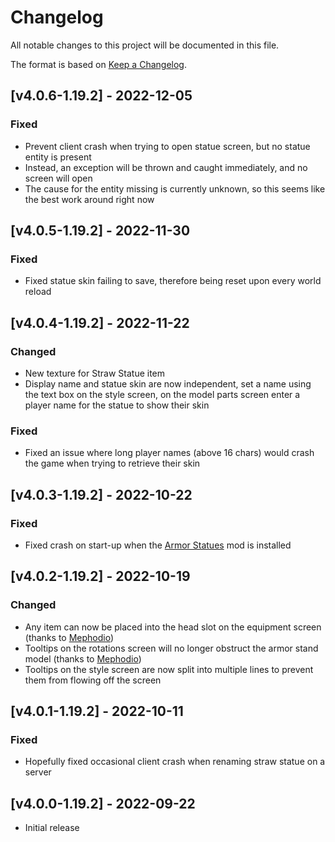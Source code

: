 # Changelog
All notable changes to this project will be documented in this file.

The format is based on [Keep a Changelog].

## [v4.0.6-1.19.2] - 2022-12-05
### Fixed
- Prevent client crash when trying to open statue screen, but no statue entity is present
- Instead, an exception will be thrown and caught immediately, and no screen will open
- The cause for the entity missing is currently unknown, so this seems like the best work around right now

## [v4.0.5-1.19.2] - 2022-11-30
### Fixed
- Fixed statue skin failing to save, therefore being reset upon every world reload

## [v4.0.4-1.19.2] - 2022-11-22
### Changed
- New texture for Straw Statue item
- Display name and statue skin are now independent, set a name using the text box on the style screen, on the model parts screen enter a player name for the statue to show their skin
### Fixed
- Fixed an issue where long player names (above 16 chars) would crash the game when trying to retrieve their skin

## [v4.0.3-1.19.2] - 2022-10-22
### Fixed
- Fixed crash on start-up when the [Armor Statues] mod is installed

## [v4.0.2-1.19.2] - 2022-10-19
### Changed
- Any item can now be placed into the head slot on the equipment screen (thanks to [Mephodio])
- Tooltips on the rotations screen will no longer obstruct the armor stand model (thanks to [Mephodio])
- Tooltips on the style screen are now split into multiple lines to prevent them from flowing off the screen

## [v4.0.1-1.19.2] - 2022-10-11
### Fixed
- Hopefully fixed occasional client crash when renaming straw statue on a server

## [v4.0.0-1.19.2] - 2022-09-22
- Initial release

[Keep a Changelog]: https://keepachangelog.com/en/1.0.0/
[Mephodio]: https://github.com/Mephodio
[Armor Statues]: https://www.curseforge.com/minecraft/mc-mods/armor-statues
